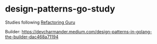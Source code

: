 # design-patterns-go-study

Studies following [Refactoring Guru](https://refactoring.guru/design-patterns/go)

Builder: https://devcharmander.medium.com/design-patterns-in-golang-the-builder-dac468a71194